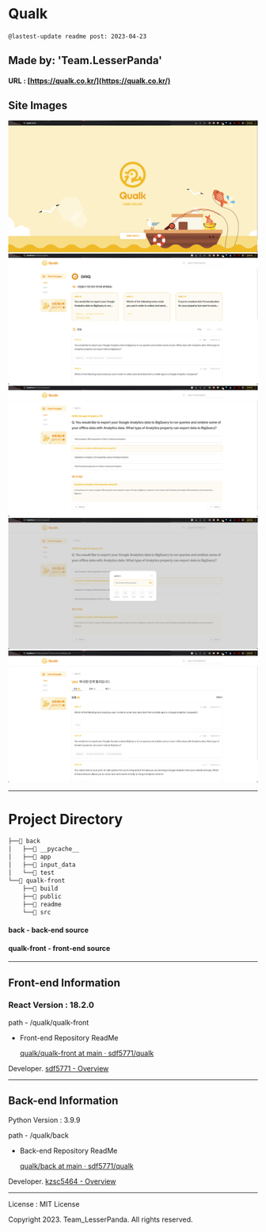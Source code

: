 # Qualk

`@lastest-update readme post: 2023-04-23`

## Made by: 'Team.LesserPanda'

#### URL : [https://qualk.co.kr/](https://qualk.co.kr/)

## Site Images
![qualk-main](./qualk-front/readme/qualk-main.png)
![workbook-main](./qualk-front/readme/workbook-main.png)
![workbook-detail](./qualk-front/readme/workbook-detail.png)
![workbook-shared](./qualk-front/readme/workbook-shared.png)
![workbook-search](./qualk-front/readme/workbook-search.png)

---
# Project Directory

```tsx
├──📁 back
│   ├──📁 __pycache__
│   ├──📁 app
│   ├──📁 input_data
│   └──📁 test
└──📁 qualk-front
    ├──📁 build
    ├──📁 public
    ├──📁 readme
    └──📁 src
```

#### back - back-end source
#### qualk-front - front-end source


---

## Front-end Information

### React Version : 18.2.0

path - /qualk/qualk-front

- Front-end Repository ReadMe

    [qualk/qualk-front at main · sdf5771/qualk](https://github.com/sdf5771/qualk/tree/main/qualk-front)

Developer. [sdf5771 - Overview](https://github.com/sdf5771)

---

## Back-end Information

Python Version : 3.9.9

path - /qualk/back

- Back-end Repository ReadMe

    [qualk/back at main · sdf5771/qualk](https://github.com/sdf5771/qualk/tree/main/back)

Developer. [kzsc5464 - Overview](https://github.com/kzsc5464)

---
License : MIT License

Copyright 2023. Team_LesserPanda. All rights reserved.

